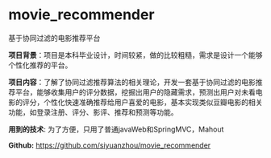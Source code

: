 # movie_recommender
基于协同过滤的电影推荐平台

**项目背景**：项目是本科毕业设计，时间较紧，做的比较粗糙，需求是设计一个能够个性化推荐的平台。

**项目内容**：了解了协同过滤推荐算法的相关理论，开发一套基于协同过滤的电影推荐平台，能够收集用户的评分数据，挖掘出用户的隐藏需求，预测出用户对未看电影的评分，个性化快速准确推荐给用户喜爱的电影，基本实现类似豆瓣电影的相关功能，如登录注册、评分、影评、推荐和预测等功能。

**用到的技术**:  为了方便，只用了普通javaWeb和SpringMVC，Mahout

**Github:** https://github.com/siyuanzhou/movie_recommender
